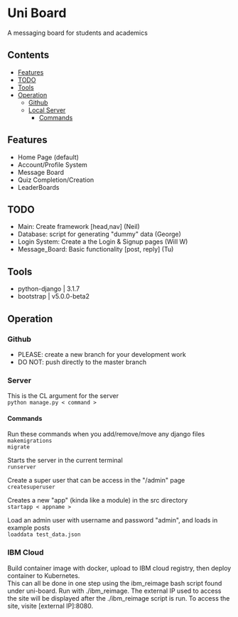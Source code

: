 # Uni Board  

A messaging board for students and academics
## Contents  
 - [Features](#Features)
 - [TODO](#TODO)
 - [Tools](#Tools)
 - [Operation](#Operation)
   - [Github](##Github)
   - [Local Server](##Server)
     - [Commands](###Commands) 

## Features
 - Home Page (default)
 - Account/Profile System
 - Message Board
 - Quiz Completion/Creation
 - LeaderBoards

## TODO
- Main: Create framework [head,nav] (Neil) 
- Database: script for generating "dummy" data (George)
- Login System: Create a the Login & Signup pages (Will W)
- Message_Board: Basic functionality [post, reply] (Tu)

## Tools    
 - python-django | 3.1.7
 - bootstrap     | v5.0.0-beta2

## Operation  
### Github  
 - PLEASE: create a new branch for your development work  
 - DO NOT: push directly to the master branch  
### Server  
This is the CL argument for the server  
`python manage.py < command >`  
#### Commands
Run these commands when you add/remove/move any django files  
`makemigrations`  
`migrate`  

Starts the server in the current terminal  
`runserver`  

Create a super user that can be access in the "/admin" page  
`createsuperuser`  

Creates a new "app" (kinda like a module) in the src directory  
`startapp < appname >`  

Load an admin user with username and password "admin", and loads in example posts  
`loaddata test_data.json`  
### IBM Cloud
Build container image with docker, upload to IBM cloud registry, then deploy container to Kubernetes.  
This can all be done in one step using the ibm_reimage bash script found under uni-board. Run with ./ibm_reimage. The external IP used to access the site will be displayed after the ./ibm_reimage script is run. To access the site, visite [external IP]:8080.
